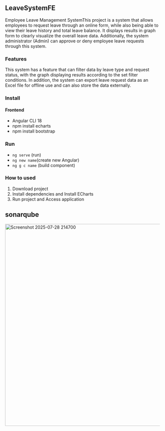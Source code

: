 ## LeaveSystemFE
Employee Leave Management SystemThis project is a system that allows employees to request leave through an online form, while also being able to view their leave history and total leave balance. It displays results in graph form to clearly visualize the overall leave data. Additionally, the system administrator (Admin) can approve or deny employee leave requests through this system.

### Features
This system has a feature that can filter data by leave type and request status, with the graph displaying results according to the set filter conditions. In addition, the system can export leave request data as an Excel file for offline use and can also store the data externally.

### Install
#### Frontend
* Angular CLI 18
* npm install echarts
* npm install bootstrap
###  Run
* `ng serve` (run)
* `ng new name`(create new Angular)
* `ng g c name` (build component)

### How to used
1. Download project
2. Install dependencies and Install ECharts
3. Run project and Access application

## sonarqube
<img width="1219" height="656" alt="Screenshot 2025-07-28 214700" src="https://github.com/user-attachments/assets/7ef58dac-48ca-46e4-b0ab-44f7e4b018fd" />
